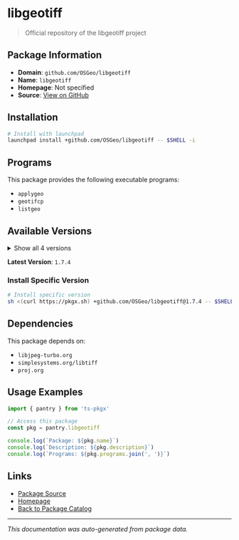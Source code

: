 # libgeotiff

> Official repository of the libgeotiff project

## Package Information

- **Domain**: `github.com/OSGeo/libgeotiff`
- **Name**: `libgeotiff`
- **Homepage**: Not specified
- **Source**: [View on GitHub](https://github.com/pkgxdev/pantry/tree/main/projects/github.com/OSGeo/libgeotiff/package.yml)

## Installation

```bash
# Install with launchpad
launchpad install +github.com/OSGeo/libgeotiff -- $SHELL -i
```

## Programs

This package provides the following executable programs:

- `applygeo`
- `geotifcp`
- `listgeo`

## Available Versions

<details>
<summary>Show all 4 versions</summary>

- `1.7.4`, `1.7.3`, `1.7.2`, `1.7.1`

</details>

**Latest Version**: `1.7.4`

### Install Specific Version

```bash
# Install specific version
sh <(curl https://pkgx.sh) +github.com/OSGeo/libgeotiff@1.7.4 -- $SHELL -i
```

## Dependencies

This package depends on:

- `libjpeg-turbo.org`
- `simplesystems.org/libtiff`
- `proj.org`

## Usage Examples

```typescript
import { pantry } from 'ts-pkgx'

// Access this package
const pkg = pantry.libgeotiff

console.log(`Package: ${pkg.name}`)
console.log(`Description: ${pkg.description}`)
console.log(`Programs: ${pkg.programs.join(', ')}`)
```

## Links

- [Package Source](https://github.com/pkgxdev/pantry/tree/main/projects/github.com/OSGeo/libgeotiff/package.yml)
- [Homepage](#)
- [Back to Package Catalog](../package-catalog.md)

---

*This documentation was auto-generated from package data.*
